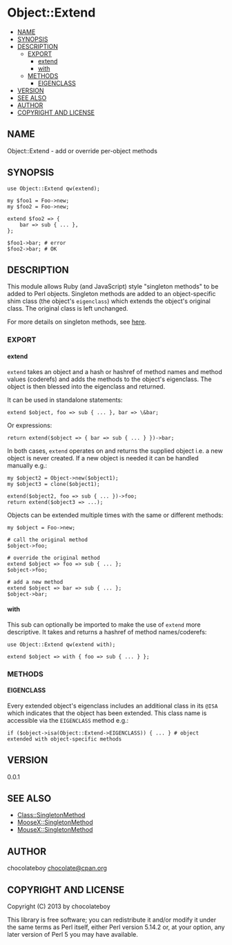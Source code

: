 # Object::Extend

- [NAME](#name)
- [SYNOPSIS](#synopsis)
- [DESCRIPTION](#description)
	- [EXPORT](#export)
		- [extend](#extend)
		- [with](#with)
	- [METHODS](#methods)
		- [EIGENCLASS](#eigenclass)
- [VERSION](#version)
- [SEE ALSO](#see-also)
- [AUTHOR](#author)
- [COPYRIGHT AND LICENSE](#copyright-and-license)

## NAME

Object::Extend - add or override per-object methods

## SYNOPSIS

    use Object::Extend qw(extend);

    my $foo1 = Foo->new;
    my $foo2 = Foo->new;

    extend $foo2 => {
        bar => sub { ... },
    };

    $foo1->bar; # error
    $foo2->bar; # OK

## DESCRIPTION

This module allows Ruby (and JavaScript) style "singleton methods" to be added to Perl objects.
Singleton methods are added to an object-specific shim class (the object's `eigenclass`) which
extends the object's original class. The original class is left unchanged.

For more details on singleton methods, see [here](http://madebydna.com/all/code/2011/06/24/eigenclasses-demystified.html).

### EXPORT

#### extend

`extend` takes an object and a hash or hashref of method names and method values (coderefs) and adds
the methods to the object's eigenclass. The object is then blessed into the eigenclass and returned.

It can be used in standalone statements:

    extend $object, foo => sub { ... }, bar => \&bar;

Or expressions:

    return extend($object => { bar => sub { ... } })->bar;

In both cases, `extend` operates on and returns the supplied object i.e. a new object is never created.
If a new object is needed it can be handled manually e.g.:

    my $object2 = Object->new($object1);
    my $object3 = clone($object1);

    extend($object2, foo => sub { ... })->foo;
    return extend($object3 => ...);

Objects can be extended multiple times with the same or different methods:

    my $object = Foo->new;

    # call the original method
    $object->foo;

    # override the original method
    extend $object => foo => sub { ... };
    $object->foo;

    # add a new method
    extend $object => bar => sub { ... };
    $object->bar;

#### with

This sub can optionally be imported to make the use of `extend` more descriptive. It takes and
returns a hashref of method names/coderefs:

    use Object::Extend qw(extend with);

    extend $object => with { foo => sub { ... } };

### METHODS

#### EIGENCLASS

Every extended object's eigenclass includes an additional class in its `@ISA` which indicates
that the object has been extended. This class name is accessible via the `EIGENCLASS` method e.g.:

    if ($object->isa(Object::Extend->EIGENCLASS)) { ... } # object extended with object-specific methods

## VERSION

0.0.1

## SEE ALSO

- [Class::SingletonMethod](http://search.cpan.org/perldoc?Class::SingletonMethod)
- [MooseX::SingletonMethod](http://search.cpan.org/perldoc?MooseX::SingletonMethod)
- [MouseX::SingletonMethod](http://search.cpan.org/perldoc?MouseX::SingletonMethod)

## AUTHOR

chocolateboy <chocolate@cpan.org>

## COPYRIGHT AND LICENSE

Copyright (C) 2013 by chocolateboy

This library is free software; you can redistribute it and/or modify
it under the same terms as Perl itself, either Perl version 5.14.2 or,
at your option, any later version of Perl 5 you may have available.
